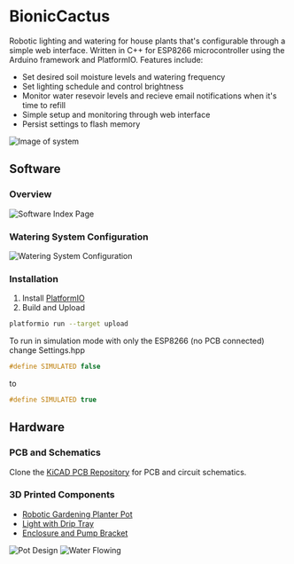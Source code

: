 # BionicCactus
Robotic lighting and watering for house plants that's configurable through a simple web interface. Written in C++ for ESP8266 microcontroller using the Arduino framework and PlatformIO. Features include:
* Set desired soil moisture levels and watering frequency
* Set lighting schedule and control brightness
* Monitor water resevoir levels and recieve email notifications when it's time to refill
* Simple setup and monitoring through web interface
* Persist settings to flash memory

![Image of system](https://github.com/samsonmking/BionicCactusESP8266/raw/master/images/system.jpg)

## Software
### Overview
![Software Index Page](https://github.com/samsonmking/BionicCactusESP8266/raw/master/images/bc_index.png)
### Watering System Configuration
![Watering System Configuration](https://github.com/samsonmking/BionicCactusESP8266/raw/master/images/bc_watering.png)
### Installation
1. Install [PlatformIO](https://docs.platformio.org/en/latest/installation.html)
2. Build and Upload
```bash
platformio run --target upload
```
To run in simulation mode with only the ESP8266 (no PCB connected) change Settings.hpp
```c++
#define SIMULATED false
```
to
```c++
#define SIMULATED true
```


## Hardware
### PCB and Schematics
Clone the [KiCAD PCB Repository](https://github.com/samsonmking/BionicCactusPCB) for PCB and circuit schematics.

### 3D Printed Components
* [Robotic Gardening Planter Pot](https://www.thingiverse.com/thing:3351677)
* [Light with Drip Tray](https://www.thingiverse.com/thing:3351565)
* [Enclosure and Pump Bracket](https://www.thingiverse.com/thing:3351861)

![Pot Design](https://github.com/samsonmking/BionicCactusESP8266/raw/master/images/pot_back.jpg)
![Water Flowing](https://github.com/samsonmking/BionicCactus/raw/master/images/water.gif)
